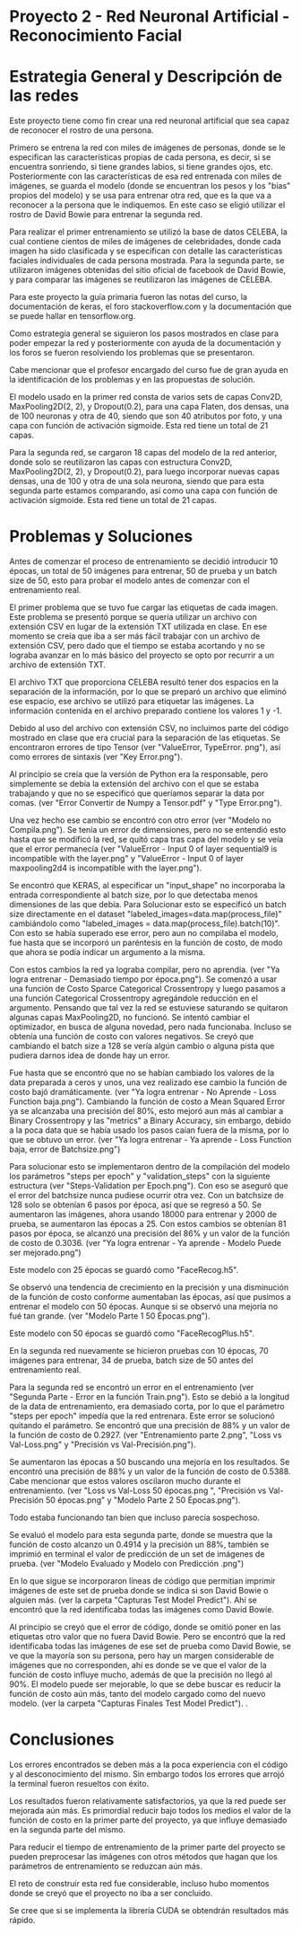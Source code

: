 # Proyecto 2 - Red Neuronal Artificial - Reconocimiento Facial 

# Estrategia General y Descripción de las redes

Este proyecto tiene como fin crear una red neuronal artificial que sea
capaz de reconocer el rostro de una persona.

Primero se entrena la red con miles de imágenes de personas, donde se 
le especifican las características propias de cada persona, es decir, 
si se encuentra sonriendo, si tiene grandes labios, si tiene grandes
ojos, etc. Posteriormente con las características de esa red entrenada
con miles de imágenes, se guarda el modelo (donde se encuentran los pesos
y los "bias" propios del modelo) y se usa para entrenar otra red, que es
la que va a reconocer a la persona que le indiquemos. En este caso se
eligió utilizar el rostro de David Bowie para entrenar la segunda red.

Para realizar el primer entrenamiento se utilizó la base de datos CELEBA, 
la cual contiene cientos de miles de imágenes de celebridades, donde cada
imagen ha sido clasificada y se especifican con detalle las características
faciales individuales de cada persona mostrada. Para la segunda parte, se
utilizaron imágenes obtenidas del sitio oficial de facebook de David Bowie, 
y para comparar las imágenes se reutilizaron las imágenes de CELEBA.

Para este proyecto la guía primaria fueron las notas del curso, 
la documentación de keras, el foro stackoverflow.com y la documentación
que se puede hallar en tensorflow.org. 

Como estrategia general se siguieron los pasos mostrados en clase para
poder empezar la red y posteriormente con ayuda de la documentación y
los foros se fueron resolviendo los problemas que se presentaron. 

Cabe mencionar que el profesor encargado del curso fue de gran ayuda 
en la identificación de los problemas y en las propuestas de solución. 

El modelo usado en la primer red consta de varios sets de capas Conv2D, 
MaxPooling2D(2, 2), y Dropout(0.2), para una capa Flaten, dos densas, 
una de 100 neuronas y otra de 40, siendo que son 40 atributos por foto, 
y una capa con función de activación sigmoide. Esta red tiene un total de 
21 capas. 

Para la segunda red, se cargaron 18 capas del modelo de la red anterior, 
donde solo se reutilizaron las capas con estructura Conv2D, MaxPooling2D(2, 2), 
y Dropout(0.2), para luego incorporar nuevas capas densas, una de 100 y otra 
de una sola neurona, siendo que para esta segunda parte estamos comparando, 
así como una capa con función de activación sigmoide. Esta red tiene un total
de 21 capas.

# Problemas y Soluciones

Antes de comenzar el proceso de entrenamiento se decidió introducir 10 épocas, 
un total de 50 imágenes para entrenar, 50 de prueba y un batch size de 50,
esto para probar el modelo antes de comenzar con el entrenamiento real.

El primer problema que se tuvo fue cargar las etiquetas de cada imagen.
Este problema se presentó porque se quería utilizar un archivo con 
extensión CSV en lugar de la extensión TXT utilizada en clase. En ese
momento se creía que iba a ser más fácil trabajar con un archivo de
extensión CSV, pero dado que el tiempo se estaba acortando y no se lograba
avanzar en lo más básico del proyecto se opto por recurrir a un archivo de
extensión TXT.

El archivo TXT que proporciona CELEBA resultó tener dos espacios en la 
separación de la información, por lo que se preparó un archivo que eliminó
ese espacio, ese archivo se utilizó para etiquetar las imágenes. La información
contenida en el archivo preparado contiene los valores 1 y -1.

Debido al uso del archivo con extensión CSV, no incluimos parte del código 
mostrado en clase que era crucial para la separación de las etiquetas. Se 
encontraron errores de tipo Tensor (ver "ValueError, TypeError. png"), así
como errores de sintaxis (ver "Key Error.png").

Al principio se creía que la versión de Python era la responsable, pero 
simplemente se debía la extensión del archivo con el que se estaba trabajando
y que no se especificó que queríamos separar la data por comas. (ver "Error 
Convertir de Numpy a Tensor.pdf" y "Type Error.png").

Una vez hecho ese cambio se encontró con otro error (ver "Modelo no Compila.png").
Se tenía un error de dimensiones, pero no se entendió esto hasta que se modificó 
la red, se quitó capa tras capa del modelo y se veía que el error permanecía
(ver "ValueError - Input 0 of layer sequential9 is incompatible with the layer.png" y
"ValueError - Input 0 of layer maxpooling2d4 is incompatible with the layer.png").

Se encontró que KERAS, al especificar un "input_shape" no incorporaba la entrada 
correspondiente al batch size, por lo que detectaba menos dimensiones de las que
debía. Para Solucionar esto se especificó un batch size directamente en el dataset 
"labeled_images=data.map(process_file)" cambiándolo como "labeled_images 
= data.map(process_file).batch(10)". Con esto se había superado ese error, pero 
aun no compilaba el modelo, fue hasta que se incorporó un paréntesis en la
función de costo, de modo que ahora se podía indicar un argumento a la misma.

Con estos cambios la red ya lograba compilar, pero no aprendía. (ver "Ya 
logra entrenar - Demasiado tiempo por época.png"). Se comenzó a usar una 
función de Costo Sparce Categorical Crossentropy y luego pasamos a una función
Categorical Crossentropy agregándole reducción en el argumento. Pensando que 
tal vez la red se estuviese saturando se quitaron algunas capas MaxPooling2D, 
no funcionó. Se intentó cambiar el optimizador, en busca de alguna novedad, 
pero nada funcionaba. Incluso se obtenía una función de costo con valores
negativos. Se creyó que cambiando el batch size a 128 se vería algún cambio
o alguna pista que pudiera darnos idea de donde hay un error.

Fue hasta que se encontró que no se habían cambiado los valores de la data 
preparada a ceros y unos, una vez realizado ese cambio la función de costo
bajó dramáticamente. (ver "Ya logra entrenar - No Aprende - Loss Function 
baja.png"). Cambiando la función de costo a Mean Squared Error ya se alcanzaba
una precisión del 80%, esto mejoró aun más al cambiar a Binary Crossentropy y 
las "metrics" a Binary Accuracy, sin embargo, debido a la poca data que se 
había usado los pasos caían fuera de la misma, por lo que se obtuvo un error.
(ver "Ya logra entrenar - Ya aprende - Loss Function baja, error de Batchsize.png")

Para solucionar esto se implementaron dentro de la compilación del modelo los 
parámetros "steps per epoch" y "validation_steps" con la siguiente estructura
(ver "Steps-Validation per Epoch.png"). Con eso se aseguró que el error del
batchsize nunca pudiese ocurrir otra vez. Con un batchsize de 128 solo se
obtenían 6 pasos por época, así que se regresó a 50. Se aumentaron las imágenes,
ahora usando 18000 para entrenar y 2000 de prueba, se aumentaron las épocas a 25. 
Con estos cambios se obtenían 81 pasos por época, se alcanzó una precisión del 86% 
y un valor de la función de costo de 0.3036. (ver "Ya logra entrenar - Ya aprende - Modelo
Puede ser mejorado.png")

Este modelo con 25 épocas se guardó como "FaceRecog.h5".

Se observó una tendencia de crecimiento en la precisión y una disminución de la
función de costo conforme aumentaban las épocas, así que pusimos a entrenar el 
modelo con 50 épocas. Aunque si se observó una mejoría no fué tan grande. 
(ver "Modelo Parte 1 50 Épocas.png").

Este modelo con 50 épocas se guardó como "FaceRecogPlus.h5".

En la segunda red nuevamente se hicieron pruebas con 10 épocas, 70 imágenes para
entrenar, 34 de prueba, batch size de 50 antes del entrenamiento real.

Para la segunda red se encontró un error en el entrenamiento (ver "Segunda Parte - Error 
en la función Train.png"). Esto se debió a la longitud de la data de
entrenamiento, era demasiado corta, por lo que el parámetro "steps per epoch"
impedía que la red entrenara. Este error se solucionó quitando el parámetro. 
Se encontró que una precisión de 88% y un valor de la función de costo de 0.2927.
(ver "Entrenamiento parte 2.png", "Loss vs Val-Loss.png" y "Precisión vs
Val-Precisión.png").

Se aumentaron las épocas a 50 buscando una mejoría en los resultados. Se encontró 
una precisión de 88% y un valor de la función de costo de 0.5388. Cabe mencionar que
estos valores oscilaron mucho durante el entrenamiento. (ver "Loss vs Val-Loss 50 
épocas.png ", "Precisión vs Val-Precisión 50 épocas.png" y "Modelo Parte 2 50 Épocas.png").

Todo estaba funcionando tan bien que incluso parecía sospechoso. 

Se evaluó el modelo para esta segunda parte, donde se muestra que la función de costo
alcanzo un 0.4914 y la precisión un 88%, también se imprimió en terminal el valor de
predicción de un set de imágenes de prueba. (ver "Modelo Evaluado y Modelo con Predicción .png")

En lo que sigue se incorporaron líneas de código que permitían imprimir imágenes 
de este set de prueba donde se indica si son David Bowie o alguien más.
(ver la carpeta "Capturas Test Model Predict"). Ahí se encontró que la red identificaba
todas las imágenes como David Bowie.

Al principio se creyó que el error de código, donde se omitió poner en las etiquetas
otro valor que no fuera David Bowie. Pero se encontró que la red identificaba
todas las imágenes de ese set de prueba como David Bowie, se ve que la mayoría son 
su persona, pero hay un margen considerable de imágenes que no corresponden, ahí es
donde se ve que el valor de la función de costo influye mucho, además de
que la precisión no llegó al 90%. El modelo puede ser mejorable, lo que se debe buscar
es reducir la función de costo aún más, tanto del modelo cargado como del nuevo modelo.
(ver la carpeta "Capturas Finales Test Model Predict").
.
# Conclusiones

Los errores encontrados se deben más a la poca experiencia con el código y al
desconocimiento del mismo. Sin embargo todos los errores que arrojó la terminal
fueron resueltos con éxito. 

Los resultados fueron relativamente satisfactorios, ya que la red puede ser
mejorada aún más. Es primordial reducir bajo todos los medios el valor de la
función de costo en la primer parte del proyecto, ya que influye demasiado en
la segunda parte del mismo. 

Para reducir el tiempo de entrenamiento de la primer parte del proyecto se pueden
preprocesar las imágenes con otros métodos que hagan que los parámetros de
entrenamiento se reduzcan aún más.

El reto de construir esta red fue considerable, incluso hubo momentos donde se
creyó que el proyecto no iba a ser concluido.

Se cree que si se implementa la librería CUDA se obtendrán resultados más rápido.